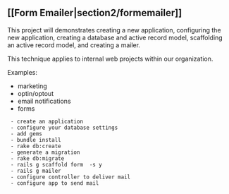 ## [[Form Emailer|section2/formemailer]]

This project will demonstrates creating a new application, configuring the new application, creating a database and active record model, scaffolding an active record model, and creating a mailer.    

This technique applies to internal web projects within  our organization. 

Examples:
- marketing 
- optin/optout
- email notifications
- forms


```
 - create an application
 - configure your database settings
 - add gems
 - bundle install 
 - rake db:create
 - generate a migration
 - rake db:migrate
 - rails g scaffold form  -s y
 - rails g mailer
 - configure controller to deliver mail
 - configure app to send mail
```
